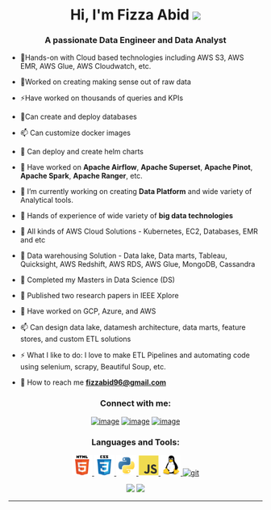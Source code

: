 <h1 align="center">Hi, I'm Fizza Abid <img height="40" src="https://emoji.gg/assets/emoji/7333-parrotdance.gif"></h1>
<h3 align="center">A passionate Data Engineer and Data Analyst</h3>


- 🔭Hands-on with Cloud based technologies including AWS S3, AWS EMR, AWS Glue, AWS Cloudwatch, etc.

- 🌱Worked on creating making sense out of raw data

- ⚡Have worked on thousands of queries and KPIs

- 👯Can create and deploy databases

- 📫 Can customize docker images 

- 🌱 Can deploy and create helm charts

- 🔭 Have worked on **Apache Airflow**, **Apache Superset**, **Apache Pinot**, **Apache Spark**, **Apache Ranger**, etc. 

- 🔭 I’m currently working on creating **Data Platform** and wide variety of Analytical tools.

- 🌱 Hands of experience of wide variety of **big data technologies**

- 👯 All kinds of AWS Cloud Solutions - Kubernetes, EC2, Databases, EMR and etc

- 👯 Data warehousing Solution - Data lake, Data marts, Tableau, Quicksight, AWS Redshift, AWS RDS, AWS Glue, MongoDB, Cassandra

- 🌱 Completed my Masters in Data Science (DS)

- 🌱 Published two research papers in IEEE Xplore

- 👯 Have worked on GCP, Azure, and AWS

- 📫 Can design data lake, datamesh architecture, data marts, feature stores, and custom ETL solutions

- ⚡ What I like to do: I love to make ETL Pipelines and automating code using selenium, scrapy, Beautiful Soup, etc.

- 💬 How to reach me **fizzabid96@gmail.com**


<h3 align="center">Connect with me:</h3>
<div align="center">

[![image](https://img.shields.io/badge/LinkedIn-0077B5?style=for-the-badge&logo=linkedin&logoColor=white)](https://www.linkedin.com/in/fizza-abid-839914b6/)
[![image](https://img.shields.io/badge/Medium-1DA1F2?style=for-the-badge&logo=twitter&logoColor=white)](https://medium.com/@fizzabid96)
[![image](https://img.shields.io/badge/Gmail-D14836?style=for-the-badge&logo=gmail&logoColor=white)](fizzabid96@gmail.com)
  
</div>

<h3 align="center">Languages and Tools:</h3>

<p align="center"> 
  <a href="https://www.w3.org/html/" target="_blank"> 
    <img src="https://raw.githubusercontent.com/devicons/devicon/master/icons/html5/html5-original-wordmark.svg" alt="html5" width="40" height="40"/> 
  </a>
  <a href="https://www.w3schools.com/css/" target="_blank"> 
    <img src="https://raw.githubusercontent.com/devicons/devicon/master/icons/css3/css3-original-wordmark.svg" alt="css3" width="40" height="40"/> 
  </a> 
  <a href="https://www.python.org" target="_blank"> 
    <img src="https://raw.githubusercontent.com/devicons/devicon/master/icons/python/python-original.svg" alt="python" width="40" height="40"/> 
  </a>  
  <a href="https://developer.mozilla.org/en-US/docs/Web/JavaScript" target="_blank"> 
    <img src="https://raw.githubusercontent.com/devicons/devicon/master/icons/javascript/javascript-original.svg" alt="javascript" width="40" height="40"/> 
  </a> 
  <a href="https://www.linux.org/" target="_blank"> 
    <img src="https://raw.githubusercontent.com/devicons/devicon/master/icons/linux/linux-original.svg" alt="linux" width="40" height="40"/> 
  </a> 
  <a href="https://git-scm.com/" target="_blank"> 
    <img src="https://www.vectorlogo.zone/logos/git-scm/git-scm-icon.svg" alt="git" width="40" height="40"/> 
  </a>
</p>

<p align= "center">
  <img height= "150" src="https://github-readme-stats.vercel.app/api?username=BrantLauro&theme=react&show_icons=true&include_all_commits=true" />
  <img height= "150" src="https://github-readme-stats.vercel.app/api/top-langs/?username=BrantLauro&theme=react&layout=compact" />
</p>

------


